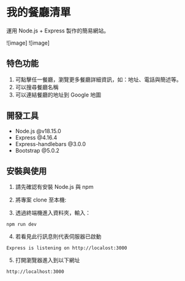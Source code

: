 # 我的餐廳清單

運用 Node.js + Express 製作的簡易網站。


![image]
![image]


## 特色功能

1. 可點擊任一餐廳，瀏覽更多餐廳詳細資訊，如：地址、電話與簡述等。
2. 可以搜尋餐廳名稱
3. 可以連結餐廳的地址到 Google 地圖

## 開發工具

* Node.js @v18.15.0
* Express @4.16.4
* Express-handlebars @3.0.0
* Bootstrap @5.0.2

## 安裝與使用

1. 請先確認有安裝 Node.js 與 npm 

2. 將專案 clone 至本機:

3. 透過終端機進入資料夾，輸入：
```
npm run dev
```

4. 若看見此行訊息則代表伺服器已啟動
```
Express is listening on http://localost:3000
```

5. 打開瀏覽器進入到以下網址
```
http://localhost:3000
```
